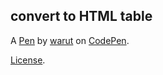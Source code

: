convert to HTML table
---------------------


A [Pen](https://codepen.io/valso_eo/pen/rNrOyYo) by [warut](https://codepen.io/valso_eo) on [CodePen](https://codepen.io).

[License](https://codepen.io/license/pen/rNrOyYo).